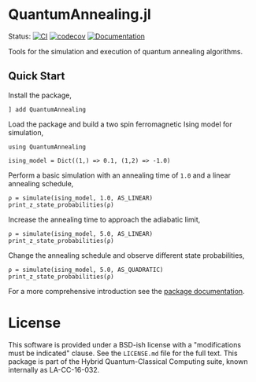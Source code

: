 # QuantumAnnealing.jl

Status:
[![CI](https://github.com/lanl-ansi/QuantumAnnealing.jl/workflows/CI/badge.svg)](https://github.com/lanl-ansi/QuantumAnnealing.jl/actions?query=workflow%3ACI)
[![codecov](https://codecov.io/gh/lanl-ansi/QuantumAnnealing.jl/branch/main/graph/badge.svg?token=0MYSS2hWWH)](https://codecov.io/gh/lanl-ansi/QuantumAnnealing.jl)
[![Documentation](https://github.com/lanl-ansi/QuantumAnnealing.jl/actions/workflows/documentation.yml/badge.svg)](https://lanl-ansi.github.io/QuantumAnnealing.jl/stable/)
</p>


Tools for the simulation and execution of quantum annealing algorithms.


## Quick Start

Install the package,
```
] add QuantumAnnealing
```

Load the package and build a two spin ferromagnetic Ising model for simulation,
```
using QuantumAnnealing

ising_model = Dict((1,) => 0.1, (1,2) => -1.0)
```

Perform a basic simulation with an annealing time of `1.0` and a linear annealing schedule,
```
ρ = simulate(ising_model, 1.0, AS_LINEAR)
print_z_state_probabilities(ρ)
```

Increase the annealing time to approach the adiabatic limit,
```
ρ = simulate(ising_model, 5.0, AS_LINEAR)
print_z_state_probabilities(ρ)
```

Change the annealing schedule and observe different state probabilities,
```
ρ = simulate(ising_model, 5.0, AS_QUADRATIC)
print_z_state_probabilities(ρ)
```

For a more comprehensive introduction see the [package documentation](https://lanl-ansi.github.io/QuantumAnnealing.jl/stable/).


# License
This software is provided under a BSD-ish license with a "modifications must be indicated" clause.  See the `LICENSE.md` file for the full text. This package is part of the Hybrid Quantum-Classical Computing suite, known internally as LA-CC-16-032.
